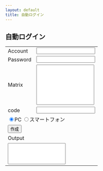 ```yaml
---
layout: default
title: 自動ログイン
---
```


## 自動ログイン

<form name="code">
<table border="0">
  <tbody>
    <tr>
      <td>Account</td>
      <td><input type="text" name="usr_id" value=""></td>
    </tr>
    <tr>
      <td>Password</td>
      <td><input type="text" name="usr_pass" value=""></td>
    </tr>
    <tr>
      <td>Matrix</td>
      <td><textarea name="matrix" rows="8" cols="20" style="resize:none;"></textarea></td>
    </tr>
    <tr>
      <td>code</td>
      <td><input type="text" name="code1" value=""></td>
    </tr>
    <tr>
      <td colspan="2">
      <input type="radio" name="usr_int" value="pc" id="b1" checked><label for="b1">PC</label>
      <input type="radio" name="usr_int" value="sp" id="b2"><label for="b2">スマートフォン</label>
      </td>
    </tr>
    <tr>
      <td colspan="2"><input type="button" value="作成" onclick="create()"></td>
    </tr>
    <tr>
      <td colspan="2"><div id="bml">Output</div></td>
    </tr>
    <tr>
      <td colspan="2"><textarea name="output1" rows="4" cols="20" style="resize:none;"></textarea></td>
    </tr>
  </tbody>
</table>
</form>
<script>
function create(){
    var a="";
    var b="";
    var d="";
    var e="";

    var id = document.getElementsByName("usr_id")[0].value;
    var pass = document.getElementsByName("usr_pass")[0].value;
    var matrix = document.getElementsByName("matrix")[0].value;

    var c = document.getElementsByName("code1")[0].value;

    var x = "";

    for(var i=0;i<70;i++){
        x += (matrix.charAt(i*2));
    }
    x += id;
    x += pass;

    if(c == ""){
        for(var h=0;h<8;h++){
            c += String.fromCharCode(Math.floor(Math.random () * 26) + 65)
        }
        b = '"' + c + '"'
    }

    else{
        b = 'prompt("Input Code","")'
    }

    a += "[";

    for(j=0;j<Math.floor(x.length/c.length);j++){
        for(k=0;k<c.length;k++){
            a += (x.charCodeAt((j*c.length)+k) ^ c.charCodeAt(k));
            a += ",";
        }
    }
    for(l=0;l<(x.length%c.length);l++){
        a += (x.charCodeAt(c.length*Math.floor(x.length/c.length)+l) ^ c.charCodeAt(l));
        a += ",";

    }
    a = a.slice(0, -1);
    a += "]";

    for(var g=0;g<document.code.usr_int.length;g++){
        if(document.code.usr_int[g].checked){
            e = document.code.usr_int[g].value;
        }
    }
    if(e == "pc"){
        d = 'for(var i=0;i<3;i++){var p=document.getElementsByTagName("th")[6+i*2].innerHTML;document.getElementsByName("message"+(3+i))[0].value=a.charAt(10*(p.charCodeAt(3)-49)+p.charCodeAt(1)-65);}'
    }
    else{
        d = 'for(var i=0;i<3;i++){var p=document.getElementsByTagName("td")[5+i].innerHTML;document.getElementsByName("message"+(3+i))[0].value=a.charAt(10*(p.charCodeAt(9)-49)+p.charCodeAt(7)-65);}'
    }

    if(id == ""){
        a = 'javascript:(function(){var x=' + a + ';var c=' + b + ';var a="";for(var j=0;j<Math.floor(x.length/c.length);j++){for(var k=0;k<c.length;k++){a += String.fromCharCode(x[j*c.length+k] ^ c.charCodeAt(k));}}for(var l=0;l<(x.length%c.length);l++){a += String.fromCharCode(x[c.length*Math.floor(x.length/c.length)+l] ^ c.charCodeAt(l));}' + d + 'document.login.submit();})();';
    }
    else{
        a = 'javascript:(function(){var x=' + a + ';var c=' + b + ';var a="";for(var j=0;j<Math.floor(x.length/c.length);j++){for(var k=0;k<c.length;k++){a += String.fromCharCode(x[j*c.length+k] ^ c.charCodeAt(k));}}for(var l=0;l<(x.length%c.length);l++){a += String.fromCharCode(x[c.length*Math.floor(x.length/c.length)+l] ^ c.charCodeAt(l));}var r="";var q="";var y=document.getElementsByTagName("td")[1].innerHTML;if(y.charAt(0)=="P"){for(var h=70;h<78;h++){r += a.charAt(h);}document.getElementsByName("usr_name")[0].value=r;for(var g=78;g<a.length;g++){q += a.charAt(g);}document.getElementsByName("usr_password")[0].value=q;}else{' + d + '}document.login.submit();})();';
    }

    document.getElementsByName("output1")[0].value = a;

    document.getElementById("bml").innerHTML = '<a href="' + a + '">AutoLogin</a>';
}
</script>
